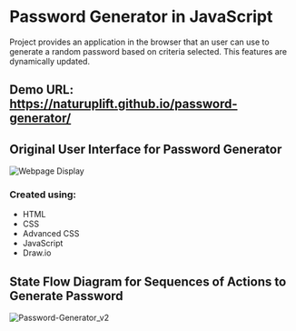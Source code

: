 # Password Generator in JavaScript

Project provides an application in the browser that an user can use to generate a random password based on criteria selected. This features are dynamically updated.

## Demo URL: https://naturuplift.github.io/password-generator/

## Original User Interface for Password Generator
![Webpage Display](https://github.com/naturuplift/password-generator/assets/23546356/8b13689b-a196-477e-a311-483ef9e040fa)


### Created using:

* HTML
* CSS
* Advanced CSS
* JavaScript
* Draw.io

## State Flow Diagram for Sequences of Actions to Generate Password
![Password-Generator_v2](https://github.com/naturuplift/password-generator/assets/23546356/8040efc9-da89-436d-be66-115c5c50f2a8)